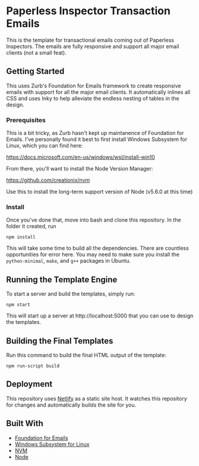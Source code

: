 # Paperless Inspector Transaction Emails

This is the template for transactional emails coming out of Paperless Inspectors.
The emails are fully responsive and support all major email clients (not a small feat).

## Getting Started

This uses Zurb's Foundation for Emails framework to create responsive emails
with support for all the major email clients. It automatically inlines all CSS
and uses Inky to help alleviate the endless nesting of tables in the design.

### Prerequisites

This is a bit tricky, as Zurb hasn't kept up maintanence of Foundation for
Emails. I've personally found it best to first install Windows Subsystem for 
Linux, which you can find here: 

https://docs.microsoft.com/en-us/windows/wsl/install-win10

From there, you'll want to install the Node Version Manager:

https://github.com/creationix/nvm

Use this to install the long-term support version of Node (v5.6.0 at this time)

### Install

Once you've done that, move into bash and clone this repository. In the folder
it created, run

```
npm install
```

This will take some time to build all the dependencies. There are countless 
opportunities for error here. You may need to make sure you install the
`python-minimal`, `make`, and `g++` packages in Ubuntu. 

## Running the Template Engine

To start a server and build the templates, simply run:

```
npm start
```

This will start up a server at http://localhost:5000 that you can use to
design the templates.


## Building the Final Templates

Run this command to build the final HTML output of the template:

```
npm run-script build
```


## Deployment

This repository uses [Netlify](https://netlify.com) as a static site host. It
watches this repository for changes and automatically builds the site for you.


## Built With

* [Foundation for Emails](https://foundation.zurb.com/emails/email-templates.html)
* [Windows Subsystem for Linux](https://docs.microsoft.com/en-us/windows/wsl/install-win10)
* [NVM](https://github.com/creationix/nvm)
* [Node](https://nodejs.org)